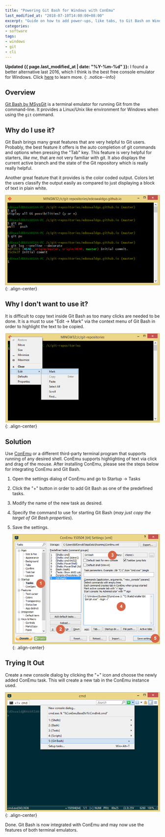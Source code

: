 ```yaml
---
title: "Powering Git Bash for Windows with ConEmu"
last_modified_at: "2018-07-10T14:00:00+08:00"
excerpt: "Guide on how to add power-ups, like tabs, to Git Bash on Windows through the use of ConEmu."
categories:
- software
tags:
- windows
- git
- cli
---
```

**Updated {{ page.last_modified_at | date: "%Y-%m-%d" }}:** I found a better alternative last 2016, which I think is the best free console emulator for Windows. Click [here](/software/cmder-hassle-free-windows-console-emulator/) to learn more.
{: .notice--info}

## Overview

[Git Bash by MSysGit][msysgit] is a terminal emulator for running Git from the command-line. It provides a Linux/Unix like environment for Windows when using the ```git``` command.

## Why do I use it?

Git Bash brings many great features that are very helpful to Git users. Probably, the best feature it offers is the auto completion of git commands and options when pressing the "Tab" key. This feature is very helpful for starters, *like me*, that are not very familiar with git. It also displays the current active branch and the state of the Git repository which is really really helpful.

Another great feature that it provides is the color coded output. Colors let the users classify the output easily as compared to just displaying a block of text in plain white.

![image-center](/assets/img/blog/superpowered-git-bash/git-bash-features.png "Git Bash Features"){: .align-center}

## Why I don't want to use it?

It is difficult to copy text inside Git Bash as too many clicks are needed to be done. It is a must to use "Edit -> Mark" via the context menu of Git Bash in order to highlight the text to be copied.

![image-center](/assets/img/blog/superpowered-git-bash/git-bash-mark-text.png "Git Bash Mark"){: .align-center}

## Solution

Use [ConEmu][conemu] or a different third-party terminal program that supports running of any desired shell. ConEmu supports highlighting of text via click and drag of the mouse. After installing ConEmu, please see the steps below for integrating ConEmu and Git Bash.

1. Open the settings dialog of ConEmu and go to Startup -> Tasks
2. Click the "+" button in order to add Git Bash as one of the predefined tasks.
3. Modify the name of the new task as desired.
4. Specify the command to use for starting Git Bash (*may just copy the target of Git Bash properties*).
5. Save the settings.

    ![image-center](/assets/img/blog/superpowered-git-bash/conemu-settings.png "ConEmu Settings"){: .align-center}

## Trying It Out

Create a new console dialog by clicking the "+" icon and choose the newly added ConEmu task. This will create a new tab in the ConEmu instance used.

![image-center](/assets/img/blog/superpowered-git-bash/conemu-create-console.png "ConEmu Create Console Dialog"){: .align-center}

Done. Git Bash is now integrated with ConEmu and may now use the features of both terminal emulators.

[conemu]: http://conemu.github.io/
[msysgit]: https://msysgit.github.io/

